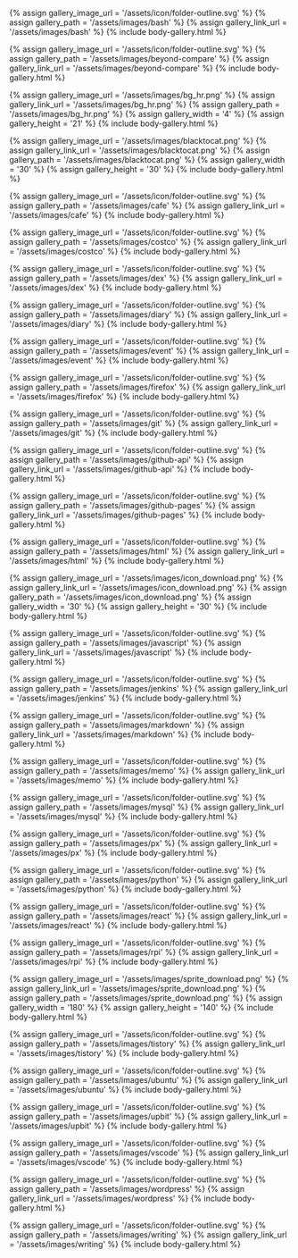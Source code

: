 
{% assign gallery_image_url = '/assets/icon/folder-outline.svg' %}
{% assign gallery_path = '/assets/images/bash' %}
{% assign gallery_link_url = '/assets/images/bash' %}
{% include body-gallery.html %}

{% assign gallery_image_url = '/assets/icon/folder-outline.svg' %}
{% assign gallery_path = '/assets/images/beyond-compare' %}
{% assign gallery_link_url = '/assets/images/beyond-compare' %}
{% include body-gallery.html %}

{% assign gallery_image_url = '/assets/images/bg_hr.png' %}
{% assign gallery_link_url = '/assets/images/bg_hr.png' %}
{% assign gallery_path = '/assets/images/bg_hr.png' %}
{% assign gallery_width = '4'  %}
{% assign gallery_height = '21'  %}
{% include body-gallery.html %}

{% assign gallery_image_url = '/assets/images/blacktocat.png' %}
{% assign gallery_link_url = '/assets/images/blacktocat.png' %}
{% assign gallery_path = '/assets/images/blacktocat.png' %}
{% assign gallery_width = '30'  %}
{% assign gallery_height = '30'  %}
{% include body-gallery.html %}

{% assign gallery_image_url = '/assets/icon/folder-outline.svg' %}
{% assign gallery_path = '/assets/images/cafe' %}
{% assign gallery_link_url = '/assets/images/cafe' %}
{% include body-gallery.html %}

{% assign gallery_image_url = '/assets/icon/folder-outline.svg' %}
{% assign gallery_path = '/assets/images/costco' %}
{% assign gallery_link_url = '/assets/images/costco' %}
{% include body-gallery.html %}

{% assign gallery_image_url = '/assets/icon/folder-outline.svg' %}
{% assign gallery_path = '/assets/images/dex' %}
{% assign gallery_link_url = '/assets/images/dex' %}
{% include body-gallery.html %}

{% assign gallery_image_url = '/assets/icon/folder-outline.svg' %}
{% assign gallery_path = '/assets/images/diary' %}
{% assign gallery_link_url = '/assets/images/diary' %}
{% include body-gallery.html %}

{% assign gallery_image_url = '/assets/icon/folder-outline.svg' %}
{% assign gallery_path = '/assets/images/event' %}
{% assign gallery_link_url = '/assets/images/event' %}
{% include body-gallery.html %}

{% assign gallery_image_url = '/assets/icon/folder-outline.svg' %}
{% assign gallery_path = '/assets/images/firefox' %}
{% assign gallery_link_url = '/assets/images/firefox' %}
{% include body-gallery.html %}

{% assign gallery_image_url = '/assets/icon/folder-outline.svg' %}
{% assign gallery_path = '/assets/images/git' %}
{% assign gallery_link_url = '/assets/images/git' %}
{% include body-gallery.html %}

{% assign gallery_image_url = '/assets/icon/folder-outline.svg' %}
{% assign gallery_path = '/assets/images/github-api' %}
{% assign gallery_link_url = '/assets/images/github-api' %}
{% include body-gallery.html %}

{% assign gallery_image_url = '/assets/icon/folder-outline.svg' %}
{% assign gallery_path = '/assets/images/github-pages' %}
{% assign gallery_link_url = '/assets/images/github-pages' %}
{% include body-gallery.html %}

{% assign gallery_image_url = '/assets/icon/folder-outline.svg' %}
{% assign gallery_path = '/assets/images/html' %}
{% assign gallery_link_url = '/assets/images/html' %}
{% include body-gallery.html %}

{% assign gallery_image_url = '/assets/images/icon_download.png' %}
{% assign gallery_link_url = '/assets/images/icon_download.png' %}
{% assign gallery_path = '/assets/images/icon_download.png' %}
{% assign gallery_width = '30'  %}
{% assign gallery_height = '30'  %}
{% include body-gallery.html %}

{% assign gallery_image_url = '/assets/icon/folder-outline.svg' %}
{% assign gallery_path = '/assets/images/javascript' %}
{% assign gallery_link_url = '/assets/images/javascript' %}
{% include body-gallery.html %}

{% assign gallery_image_url = '/assets/icon/folder-outline.svg' %}
{% assign gallery_path = '/assets/images/jenkins' %}
{% assign gallery_link_url = '/assets/images/jenkins' %}
{% include body-gallery.html %}

{% assign gallery_image_url = '/assets/icon/folder-outline.svg' %}
{% assign gallery_path = '/assets/images/markdown' %}
{% assign gallery_link_url = '/assets/images/markdown' %}
{% include body-gallery.html %}

{% assign gallery_image_url = '/assets/icon/folder-outline.svg' %}
{% assign gallery_path = '/assets/images/memo' %}
{% assign gallery_link_url = '/assets/images/memo' %}
{% include body-gallery.html %}

{% assign gallery_image_url = '/assets/icon/folder-outline.svg' %}
{% assign gallery_path = '/assets/images/mysql' %}
{% assign gallery_link_url = '/assets/images/mysql' %}
{% include body-gallery.html %}

{% assign gallery_image_url = '/assets/icon/folder-outline.svg' %}
{% assign gallery_path = '/assets/images/px' %}
{% assign gallery_link_url = '/assets/images/px' %}
{% include body-gallery.html %}

{% assign gallery_image_url = '/assets/icon/folder-outline.svg' %}
{% assign gallery_path = '/assets/images/python' %}
{% assign gallery_link_url = '/assets/images/python' %}
{% include body-gallery.html %}

{% assign gallery_image_url = '/assets/icon/folder-outline.svg' %}
{% assign gallery_path = '/assets/images/react' %}
{% assign gallery_link_url = '/assets/images/react' %}
{% include body-gallery.html %}

{% assign gallery_image_url = '/assets/icon/folder-outline.svg' %}
{% assign gallery_path = '/assets/images/rpi' %}
{% assign gallery_link_url = '/assets/images/rpi' %}
{% include body-gallery.html %}

{% assign gallery_image_url = '/assets/images/sprite_download.png' %}
{% assign gallery_link_url = '/assets/images/sprite_download.png' %}
{% assign gallery_path = '/assets/images/sprite_download.png' %}
{% assign gallery_width = '180'  %}
{% assign gallery_height = '140'  %}
{% include body-gallery.html %}

{% assign gallery_image_url = '/assets/icon/folder-outline.svg' %}
{% assign gallery_path = '/assets/images/tistory' %}
{% assign gallery_link_url = '/assets/images/tistory' %}
{% include body-gallery.html %}

{% assign gallery_image_url = '/assets/icon/folder-outline.svg' %}
{% assign gallery_path = '/assets/images/ubuntu' %}
{% assign gallery_link_url = '/assets/images/ubuntu' %}
{% include body-gallery.html %}

{% assign gallery_image_url = '/assets/icon/folder-outline.svg' %}
{% assign gallery_path = '/assets/images/upbit' %}
{% assign gallery_link_url = '/assets/images/upbit' %}
{% include body-gallery.html %}

{% assign gallery_image_url = '/assets/icon/folder-outline.svg' %}
{% assign gallery_path = '/assets/images/vscode' %}
{% assign gallery_link_url = '/assets/images/vscode' %}
{% include body-gallery.html %}

{% assign gallery_image_url = '/assets/icon/folder-outline.svg' %}
{% assign gallery_path = '/assets/images/wordpress' %}
{% assign gallery_link_url = '/assets/images/wordpress' %}
{% include body-gallery.html %}

{% assign gallery_image_url = '/assets/icon/folder-outline.svg' %}
{% assign gallery_path = '/assets/images/writing' %}
{% assign gallery_link_url = '/assets/images/writing' %}
{% include body-gallery.html %}
